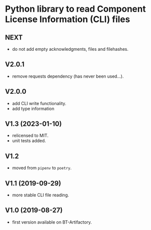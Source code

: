 # Python library to read Component License Information (CLI) files

## NEXT

* do not add empty acknowledgments, files and filehashes.

## V2.0.1

* remove requests dependency (has never been used...).

## V2.0.0

* add CLI write functionality.
* add type information

## V1.3 (2023-01-10)

* relicensed to MIT.
* unit tests added.

## V1.2

* moved from `pipenv` to `poetry`.

## V1.1 (2019-09-29)

* more stable CLI file reading.

## V1.0 (2019-08-27)

* first version available on BT-Artifactory.
